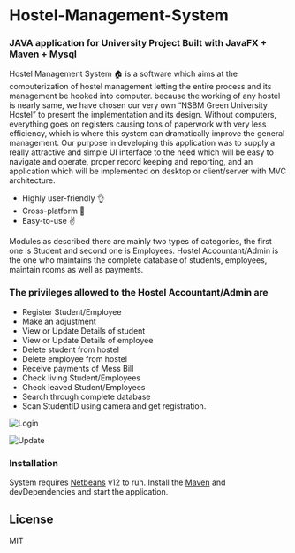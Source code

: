 # Hostel-Management-System 
### JAVA application for University Project Built with JavaFX + Maven + Mysql

Hostel Management System :house: is a software which aims at the computerization of hostel management letting the entire process and its management be hooked into computer. because the working of any hostel is nearly same, we have chosen our very own “NSBM Green University Hostel” to present the implementation and its design. Without computers, everything goes on registers causing tons of paperwork with very less efficiency, which is where this system can dramatically improve the general management. Our purpose in developing this application was to supply a really attractive and simple UI interface to the need which will be easy to navigate and operate, proper record keeping and reporting, and an application which will be implemented on desktop or client/server with MVC architecture.

  - Highly user-friendly :ok_hand:
  - Cross-platform :heartbeat:
  - Easy-to-use :v:
  
Modules as described there are mainly two types of categories, the first one is Student and second one is Employees. Hostel Accountant/Admin is the one who maintains the complete database of students, employees, maintain rooms as well as payments. 

### The privileges allowed to the Hostel Accountant/Admin are

- Register Student/Employee
- Make an adjustment
- View or Update Details of student
- View or Update Details of employee
- Delete student from hostel
- Delete employee from hostel
- Receive payments of Mess Bill
- Check living Student/Employees
- Check leaved Student/Employees
- Search through complete database
- Scan StudentID using camera and get registration.

![Login](https://user-images.githubusercontent.com/49508237/100832885-c03aa000-348e-11eb-822d-46735d58e6a7.jpeg)

![Update](https://user-images.githubusercontent.com/49508237/100832889-c29cfa00-348e-11eb-9240-e6eb5c19df6e.jpeg)

### Installation

System requires [Netbeans](https://netbeans.apache.org/download/nb120/nb120.html) v12 to run.
Install the [Maven](https://maven.apache.org/) and devDependencies and start the application.

License
----
MIT

